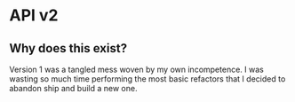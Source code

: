 # API v2

## Why does this exist?

Version 1 was a tangled mess woven by my own incompetence. 
I was wasting so much time performing the most basic refactors that I decided to abandon ship and build a new one.